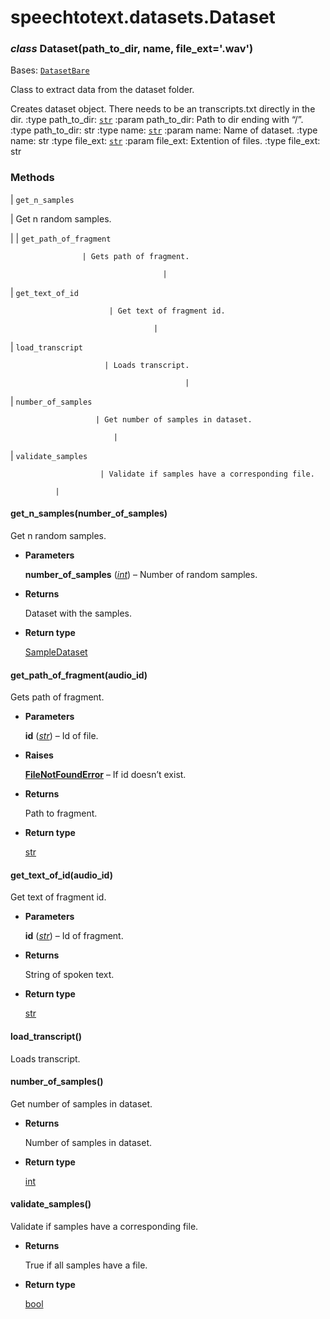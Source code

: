 # speechtotext.datasets.Dataset


### _class_ Dataset(path_to_dir, name, file_ext='.wav')
Bases: [`DatasetBare`](speechtotext.datasets.DatasetBare.md#speechtotext.datasets.DatasetBare)

Class to extract data from the dataset folder.

Creates dataset object.
There needs to be an transcripts.txt directly in the dir.
:type path_to_dir: [`str`](https://docs.python.org/3/library/stdtypes.html#str)
:param path_to_dir: Path to dir ending with “/”.
:type path_to_dir: str
:type name: [`str`](https://docs.python.org/3/library/stdtypes.html#str)
:param name: Name of dataset.
:type name: str
:type file_ext: [`str`](https://docs.python.org/3/library/stdtypes.html#str)
:param file_ext: Extention of files.
:type file_ext: str

### Methods

| `get_n_samples`

 | Get n random samples.

 |
| `get_path_of_fragment`

                    | Gets path of fragment.

                                      |
| `get_text_of_id`

                          | Get text of fragment id.

                                    |
| `load_transcript`

                         | Loads transcript.

                                           |
| `number_of_samples`

                       | Get number of samples in dataset.

                           |
| `validate_samples`

                        | Validate if samples have a corresponding file.

              |

#### get_n_samples(number_of_samples)
Get n random samples.


* **Parameters**

    **number_of_samples** ([*int*](https://docs.python.org/3/library/functions.html#int)) – Number of random samples.



* **Returns**

    Dataset with the samples.



* **Return type**

    [SampleDataset](speechtotext.datasets.SampleDataset.md#speechtotext.datasets.SampleDataset)



#### get_path_of_fragment(audio_id)
Gets path of fragment.


* **Parameters**

    **id** ([*str*](https://docs.python.org/3/library/stdtypes.html#str)) – Id of file.



* **Raises**

    [**FileNotFoundError**](https://docs.python.org/3/library/exceptions.html#FileNotFoundError) – If id doesn’t exist.



* **Returns**

    Path to fragment.



* **Return type**

    [str](https://docs.python.org/3/library/stdtypes.html#str)



#### get_text_of_id(audio_id)
Get text of fragment id.


* **Parameters**

    **id** ([*str*](https://docs.python.org/3/library/stdtypes.html#str)) – Id of fragment.



* **Returns**

    String of spoken text.



* **Return type**

    [str](https://docs.python.org/3/library/stdtypes.html#str)



#### load_transcript()
Loads transcript.


#### number_of_samples()
Get number of samples in dataset.


* **Returns**

    Number of samples in dataset.



* **Return type**

    [int](https://docs.python.org/3/library/functions.html#int)



#### validate_samples()
Validate if samples have a corresponding file.


* **Returns**

    True if all samples have a file.



* **Return type**

    [bool](https://docs.python.org/3/library/functions.html#bool)

